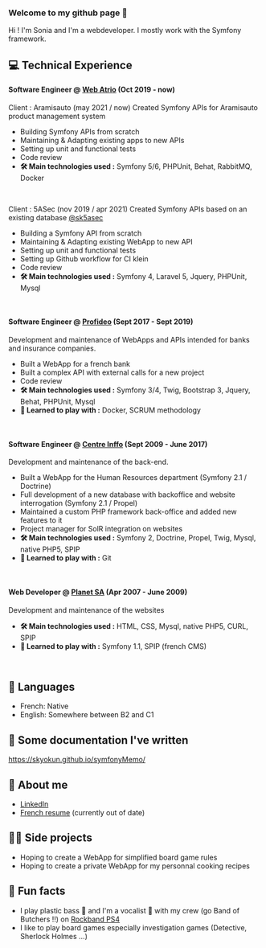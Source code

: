 ### Welcome to my github page 👋 

Hi ! I'm Sonia and I'm a webdeveloper. I mostly work with the Symfony framework. 

## 💻 Technical Experience

#### Software Engineer @ [Web Atrio](http://www.web-atrio.com/) (Oct 2019 - now)

Client : Aramisauto (may 2021 / now) Created Symfony APIs for Aramisauto product management system

* Building Symfony APIs from scratch
* Maintaining & Adapting existing apps to new APIs
* Setting up unit and functional tests
* Code review
* **:hammer_and_wrench: Main technologies used :** Symfony 5/6, PHPUnit, Behat, RabbitMQ, Docker

<br/>

Client : 5ASec (nov 2019 / apr 2021) Created Symfony APIs based on an existing database [@sk5asec](https://github.com/sk5asec)

* Building a Symfony API from scratch
* Maintaining & Adapting existing WebApp to new API
* Setting up unit and functional tests
* Setting up Github workflow for CI klein
* Code review
* **:hammer_and_wrench: Main technologies used :** Symfony 4, Laravel 5, Jquery, PHPUnit, Mysql 

<br/>

#### Software Engineer @ [Profideo](https://www.profideo.com/) (Sept 2017 - Sept 2019)

Development and maintenance of WebApps and APIs intended for banks and insurance companies.

* Built a WebApp for a french bank
* Built a complex API with external calls for a new project
* Code review
* **:hammer_and_wrench: Main technologies used :** Symfony 3/4, Twig, Bootstrap 3, Jquery, Behat, PHPUnit, Mysql
* **🌱 Learned to play with :** Docker, SCRUM methodology

<br/>

#### Software Engineer @ [Centre Inffo](https://www.centre-inffo.fr/) (Sept 2009 - June 2017)

Development and maintenance of the back-end.

* Built a WebApp for the Human Resources department (Symfony 2.1 / Doctrine)
* Full development of a new database with backoffice and website interrogation (Symfony 2.1 / Propel)
* Maintained a custom PHP framework back-office and added new features to it
* Project manager for SolR integration on websites
* **:hammer_and_wrench: Main technologies used :** Symfony 2, Doctrine, Propel, Twig, Mysql, native PHP5, SPIP
* **🌱 Learned to play with :** Git

<br/>

#### Web Developer @ [Planet SA](https://www.planet.fr/) (Apr 2007 - June 2009)

Development and maintenance of the websites

* **:hammer_and_wrench: Main technologies used :** HTML, CSS, Mysql, native PHP5, CURL, SPIP
* **🌱 Learned to play with :** Symfony 1.1, SPIP (french CMS)

<br/>

## 💬 Languages
* French: Native
* English: Somewhere between B2 and C1

## :memo: Some documentation I've written 
https://skyokun.github.io/symfonyMemo/

## 🔗 About me 
* [LinkedIn](https://www.linkedin.com/in/sonia-klein-4519a516b/) 
* [French resume](http://sonia.klein.free.fr/cv/) (currently out of date)

## :woman_mechanic: Side projects
* Hoping to create a WebApp for simplified board game rules
* Hoping to create a private WebApp for my personnal cooking recipes

## :game_die: Fun facts 
* I play plastic bass :guitar: and I'm a vocalist :microphone: with my crew (go Band of Butchers !!) on [Rockband PS4](https://www.rockband4.com/)
* I like to play board games especially investigation games (Detective, Sherlock Holmes ...)

<!--
**sKyoKun/sKyoKun** is a ✨ _special_ ✨ repository because its `README.md` (this file) appears on your GitHub profile.

Here are some ideas to get you started:

- 🔭 I’m currently working on ...
- 🌱 I’m currently learning ...
- 👯 I’m looking to collaborate on ...
- 🤔 I’m looking for help with ...
- 💬 Ask me about ...
- 📫 How to reach me: ...
- 😄 Pronouns: ...
- ⚡ Fun fact: ...
-->
